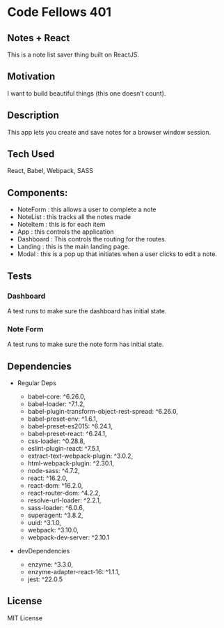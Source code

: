 # Code Fellows 401
## Notes + React
This is a note list saver thing built on ReactJS. 

## Motivation
I want to build beautiful things (this one doesn't count).

## Description
This app lets you create and save notes for a browser window session. 

## Tech Used
React, Babel, Webpack, SASS

## Components:
- NoteForm : this allows a user to complete a note
- NoteList : this tracks all the notes made
- NoteItem : this is for each item
- App : this controls the application
- Dashboard : This controls the routing for the routes.
- Landing : this is the main landing page.
- Modal : this is a pop up that initiates when a user clicks to edit a note. 

## Tests
### Dashboard
A test runs to make sure the dashboard has initial state.

### Note Form
A test runs to make sure the note form has initial state. 

## Dependencies
- Regular Deps
  - babel-core: ^6.26.0,
  - babel-loader: ^7.1.2,
  - babel-plugin-transform-object-rest-spread: ^6.26.0,
  - babel-preset-env: ^1.6.1,
  - babel-preset-es2015: ^6.24.1,
  - babel-preset-react: ^6.24.1,
  - css-loader: ^0.28.8,
  - eslint-plugin-react: ^7.5.1,
  - extract-text-webpack-plugin: ^3.0.2,
  - html-webpack-plugin: ^2.30.1,
  - node-sass: ^4.7.2,
  - react: ^16.2.0,
  - react-dom: ^16.2.0,
  - react-router-dom: ^4.2.2,
  - resolve-url-loader: ^2.2.1,
  - sass-loader: ^6.0.6,
  - superagent: ^3.8.2,
  - uuid: ^3.1.0,
  - webpack: ^3.10.0,
  - webpack-dev-server: ^2.10.1

- devDependencies
  - enzyme: ^3.3.0,
  - enzyme-adapter-react-16: ^1.1.1,
  - jest: ^22.0.5

## License
MIT License